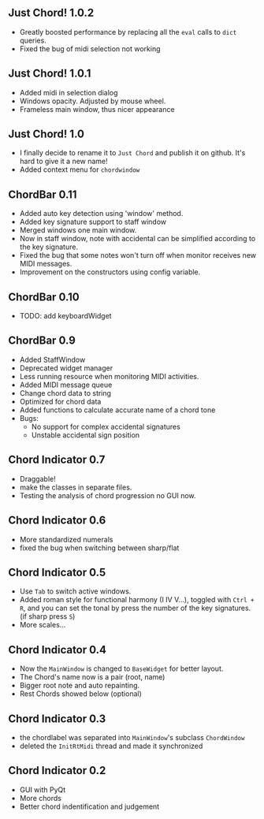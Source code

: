 ## Just Chord! 1.0.2
- Greatly boosted performance by replacing all the `eval` calls to `dict` queries.
- Fixed the bug of midi selection not working

## Just Chord! 1.0.1
- Added midi in selection dialog
- Windows opacity. Adjusted by mouse wheel.
- Frameless main window, thus nicer appearance

## Just Chord! 1.0
- I finally decide to rename it to `Just Chord` and publish it on github. It's hard to give it a new name!
- Added context menu for `chordwindow`

## ChordBar 0.11
- Added auto key detection using 'window' method.
- Added key signature support to staff window
- Merged windows one main window.
- Now in staff window, note with accidental can be simplified according to the key signature.
- Fixed the bug that some notes won't turn off when monitor receives new MIDI messages.
- Improvement on the constructors using config variable.

## ChordBar 0.10
- TODO: add keyboardWidget

## ChordBar 0.9
- Added StaffWindow
- Deprecated widget manager
- Less running resource when monitoring MIDI activities.
- Added MIDI message queue
- Change chord data to string
- Optimized for chord data
- Added functions to calculate accurate name of a chord tone
- Bugs:
    - No support for complex accidental signatures
    - Unstable accidental sign position

## Chord Indicator 0.7
- Draggable!
- make the classes in separate files.
- Testing the analysis of chord progression no GUI now.


## Chord Indicator 0.6
- More standardized numerals
- fixed the bug when switching between sharp/flat

## Chord Indicator 0.5
- Use `Tab` to switch active windows.
- Added roman style for functional harmony (I IV V...), toggled with `Ctrl + R`,
  and you can set the tonal by press the number of the key signatures. 
  (if sharp press `S`)
- More scales...

## Chord Indicator 0.4
- Now the `MainWindow` is changed to `BaseWidget` for better layout.
- The Chord's name now is a pair (root, name)
- Bigger root note and auto repainting.
- Rest Chords showed below (optional)

## Chord Indicator 0.3
- the chordlabel was separated into `MainWindow`'s subclass `ChordWindow`
- deleted the `InitRtMidi` thread and made it synchronized

## Chord Indicator 0.2
- GUI with PyQt
- More chords
- Better chord indentification and judgement
